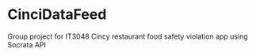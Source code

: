 # CinciDataFeed

Group project for IT3048 
Cincy restaurant food safety violation app using Socrata API
